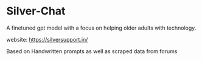 # Silver-Chat
 A finetuned gpt model with a focus on helping older adults with technology.

website: https://silversupport.in/

Based on Handwritten prompts as well as scraped data from forums
